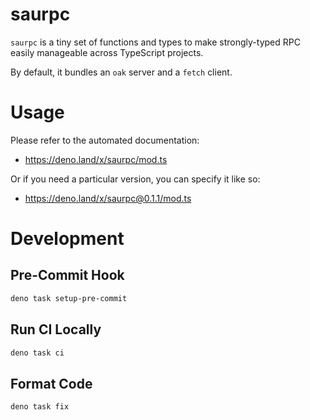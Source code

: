 # saurpc

`saurpc` is a tiny set of functions and types to make strongly-typed RPC easily
manageable across TypeScript projects.

By default, it bundles an `oak` server and a `fetch` client.

# Usage

Please refer to the automated documentation:

- https://deno.land/x/saurpc/mod.ts

Or if you need a particular version, you can specify it like so:

- https://deno.land/x/saurpc@0.1.1/mod.ts

# Development

## Pre-Commit Hook

```bash
deno task setup-pre-commit
```

## Run CI Locally

```bash
deno task ci
```

## Format Code

```bash
deno task fix
```
